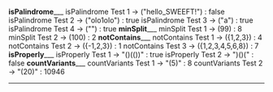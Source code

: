 __________isPalindrome_____________
isPalindrome Test 1 -> ("hello_SWEEFT!") : false
isPalindrome Test 2 -> ("olo1olo") : true
isPalindrome Test 3 -> ("a") : true
isPalindrome Test 4 -> ("") : true
__________minSplit_____________
minSplit Test 1 -> (99) : 8
minSplit Test 2 -> (100) : 2
__________notContains_____________
notContains Test 1 -> ({1,2,3}) : 4
notContains Test 2 -> ({-1,2,3}) : 1
notContains Test 3 -> ({1,2,3,4,5,6,8}) : 7
__________isProperly_____________
isProperly Test 1 -> "()(())" : true
isProperly Test 2 -> ")()(" : false
__________countVariants_____________
countVariants Test 1 -> "(5)" : 8
countVariants Test 2 -> "(20)" : 10946
____________________________________
